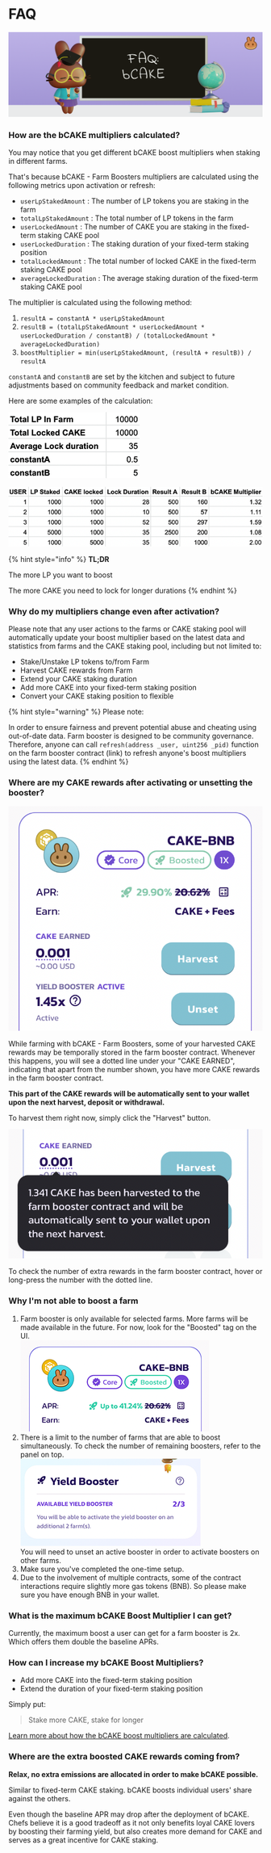 # FAQ

![](../../../.gitbook/assets/how-bCAKE-FAQ.png)

### How are the bCAKE multipliers calculated?

You may notice that you get different bCAKE boost multipliers when staking in different farms.

That's because bCAKE - Farm Boosters multipliers are calculated using the following metrics upon activation or refresh:

* `userLpStakedAmount` : The number of LP tokens you are staking in the farm
* `totalLpStakedAmount` : The total number of LP tokens in the farm
* `userLockedAmount` : The number of CAKE you are staking in the fixed-term staking CAKE pool
* `userLockedDuration` : The staking duration of your fixed-term staking position
* `totalLockedAmount` : The total number of locked CAKE in the fixed-term staking CAKE pool
* `averageLockedDuration` : The average staking duration of the fixed-term staking CAKE pool

The multiplier is calculated using the following method:

1. `resultA = constantA * userLpStakedAmount`
2. `resultB = (totalLpStakedAmount * userLockedAmount * userLockedDuration / constantB) / (totalLockedAmount * averageLockedDuration)`
3. `boostMultiplier = min(userLpStakedAmount, (resultA + resultB)) / resultA`

`constantA` and `constantB` are set by the kitchen and subject to future adjustments based on community feedback and market condition.

Here are some examples of the calculation:

![](../../../.gitbook/assets/bCAKE-params.png)

![](../../../.gitbook/assets/bCAKE-cal.png)

{% hint style="info" %}
**TL;DR**

The more LP you want to boost

The more CAKE you need to lock for longer durations
{% endhint %}

### Why do my multipliers change even after activation?

Please note that any user actions to the farms or CAKE staking pool will automatically update your boost multiplier based on the latest data and statistics from farms and the CAKE staking pool, including but not limited to:

* Stake/Unstake LP tokens to/from Farm
* Harvest CAKE rewards from Farm
* Extend your CAKE staking duration
* Add more CAKE into your fixed-term staking position
* Convert your CAKE staking position to flexible

{% hint style="warning" %}
Please note:&#x20;

In order to ensure fairness and prevent potential abuse and cheating using out-of-date data. Farm booster is designed to be community governance. Therefore, anyone can call `refresh(address _user, uint256 _pid)` function on the farm booster contract (link) to refresh anyone's boost multipliers using the latest data.
{% endhint %}

### Where are my CAKE rewards after activating or unsetting the booster?

![](../../../.gitbook/assets/bCAKE-has-pending-balance.png)

While farming with bCAKE - Farm Boosters, some of your harvested CAKE rewards may be temporally stored in the farm booster contract. Whenever this happens, you will see a dotted line under your "CAKE EARNED", indicating that apart from the number shown, you have more CAKE rewards in the farm booster contract.

**This part of the CAKE rewards will be automatically sent to your wallet upon the next harvest, deposit or withdrawal.**

To harvest them right now, simply click the "Harvest" button.

![](../../../.gitbook/assets/bCAKE-has-pending-balance-tooltip.png)

To check the number of extra rewards in the farm booster contract, hover or long-press the number with the dotted line.

### Why I'm not able to boost a farm

1. Farm booster is only available for selected farms. More farms will be made available in the future. For now, look for the "Boosted" tag on the UI.\
   ![](<../../../.gitbook/assets/bCAKE-boost-tag (1).png>)
2. There is a limit to the number of farms that are able to boost simultaneously. To check the number of remaining boosters, refer to the panel on top. \
   ![](<../../../.gitbook/assets/bCAKE-farm-number-limit (1).png>)\
   You will need to unset an active booster in order to activate boosters on other farms.
3. Make sure you've completed the one-time setup.
4. Due to the involvement of multiple contracts, some of the contract interactions require slightly more gas tokens (BNB). So please make sure you have enough BNB in your wallet.

### What is the maximum bCAKE Boost Multiplier I can get?

Currently, the maximum boost a user can get for a farm booster is 2x. Which offers them double the baseline APRs.

### How can I increase my bCAKE Boost Multipliers?

* Add more CAKE into the fixed-term staking position
* Extend the duration of your fixed-term staking position

Simply put:

> Stake more CAKE, stake for longer

[Learn more about how the bCAKE boost multipliers are calculated](faq.md#how-are-the-bcake-multipliers-calculated).

### Where are the extra boosted CAKE rewards coming from?

**Relax, no extra emissions are allocated in order to make bCAKE possible.**

Similar to fixed-term CAKE staking. bCAKE boosts individual users' share against the others.

Even though the baseline APR may drop after the deployment of bCAKE. Chefs believe it is a good tradeoff as it not only benefits loyal CAKE lovers by boosting their farming yield, but also creates more demand for CAKE and serves as a great incentive for CAKE staking.

